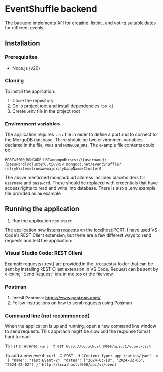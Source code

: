 # EventShuffle backend

The backend implements API for creating, listing, and voting suitable dates for different events.

## Installation

### Prerequisites

* Node.js (v20)

### Cloning

To install the application:
1. Clone the repository
2. Go to project root and install dependencies `npm ci`
3. Create .env file in the project root

### Environment variables

The application requires `.env` file in order to define a port and to connect to the MongoDB database. There should be two environment variables declared in the file, `PORT` and `MONGODB_URI`. The example file contents could be:

`PORT=3000`
`MONGODB_URI=mongodb+srv://{username}:{password}@cluster0.tiuvxsv.mongodb.net/eventShuffle?retryWrites=true&w=majority&appName=Cluster0`

The above mentioned mongodb url address includes placeholders for `username` and `password`. These should be replaced with credentials that have access rights to read and write into database. There is also a .env.example file provided as an example.

## Running the application

1. Run the application `npm start`

The application now listens requests on the localhost:PORT. I have used VS Code's REST Client extension, but there are a few different ways to send requests and test the application:

### Visual Studio Code: REST Client

Example requests (.rest) are provided in the ./requests/ folder that can be sent by installing REST Client extension in VS Code. Request can be sent by clicking "Send Request" link in the top of the file view.


### Postman

1. Install Postman: https://www.postman.com/
2. Follow instructions on how to send requests using Postman

### Command line (not recommended)

When the application is up and running, open a new command line window to send requests. This approach might be slow and the response format hard to read.

To list all events:
`curl -X GET http://localhost:3000/api/v1/event/list`

To add a new event:
`curl -X POST -H "Content-Type: application/json" -d '{ "name": "Test-Event-2", "dates": ["2024-02-18", "2024-02-05", "2024-02-02"] }' http://localhost:3000/api/v1/event`